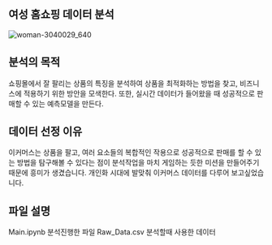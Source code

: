 ## 여성 홈쇼핑 데이터 분석
![woman-3040029_640](https://user-images.githubusercontent.com/66814045/132177743-b13cc8b7-82e1-45bf-853d-5ffc6aa3c9b5.jpg)

## 분석의 목적 

쇼핑몰에서 잘 팔리는 상품의 특징을 분석하여 상품을 최적화하는 방법을 찾고, 비즈니스에 적용하기 위한 방안을 모색한다. 또한, 실시간 데이터가 들어왔을 때 성공적으로 판매할 수 있는 예측모델을 만든다.

## 데이터 선정 이유

이커머스는 상품을 팔고, 여러 요소들의 복합적인 작용으로 성공적으로 판매를 할 수 있는 방법을 탐구해볼 수 있다는 점이  분석작업을 마치 게임하는 듯한 미션을 만들어주기 때문에 흥미가 생겼습니다. 개인화 시대에 발맞춰 이커머스 데이터를 다루어 보고싶었습니다.

## 파일 설명
Main.ipynb 분석진행한 파일
Raw_Data.csv 분석할때 사용한 데이터

